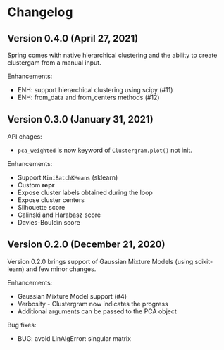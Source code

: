 Changelog
=========

Version 0.4.0 (April 27, 2021)
------------------------------

Spring comes with native hierarchical clustering and the ability to create clustergam from a manual input.

Enhancements:

- ENH: support hierarchical clustering using scipy (#11)
- ENH: from_data and from_centers methods (#12)


Version 0.3.0 (January 31, 2021)
--------------------------------

API chages:

- ``pca_weighted`` is now keyword of ``Clustergram.plot()`` not init.

Enhancements:

- Support ``MiniBatchKMeans`` (sklearn)
- Custom __repr__
- Expose cluster labels obtained during the loop
- Expose cluster centers
- Silhouette score
- Calinski and Harabasz score
- Davies-Bouldin score


Version 0.2.0 (December 21, 2020)
---------------------------------

Version 0.2.0 brings support of Gaussian Mixture Models (using scikit-learn) and few minor changes.

Enhancements:

- Gaussian Mixture Model support (#4)
- Verbosity - Clustergram now indicates the progress
- Additional arguments can be passed to the PCA object

Bug fixes:

- BUG: avoid LinAlgError: singular matrix
